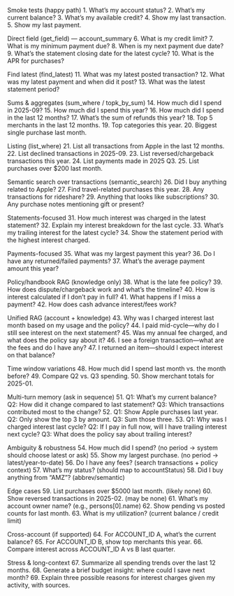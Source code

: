 Smoke tests (happy path)
	1.	What’s my account status?
	2.	What’s my current balance?
	3.	What’s my available credit?
	4.	Show my last transaction.
	5.	Show my last payment.

Direct field (get_field) — account_summary
	6.	What is my credit limit?
	7.	What is my minimum payment due?
	8.	When is my next payment due date?
	9.	What’s the statement closing date for the latest cycle?
	10.	What is the APR for purchases?

Find latest (find_latest)
	11.	What was my latest posted transaction?
	12.	What was my latest payment and when did it post?
	13.	What was the latest statement period?

Sums & aggregates (sum_where / topk_by_sum)
	14.	How much did I spend in 2025-09?
	15.	How much did I spend this year?
	16.	How much did I spend in the last 12 months?
	17.	What’s the sum of refunds this year?
	18.	Top 5 merchants in the last 12 months.
	19.	Top categories this year.
	20.	Biggest single purchase last month.

Listing (list_where)
	21.	List all transactions from Apple in the last 12 months.
	22.	List declined transactions in 2025-09.
	23.	List reversed/chargeback transactions this year.
	24.	List payments made in 2025 Q3.
	25.	List purchases over $200 last month.

Semantic search over transactions (semantic_search)
	26.	Did I buy anything related to Apple?
	27.	Find travel-related purchases this year.
	28.	Any transactions for rideshare?
	29.	Anything that looks like subscriptions?
	30.	Any purchase notes mentioning gift or present?

Statements-focused
	31.	How much interest was charged in the latest statement?
	32.	Explain my interest breakdown for the last cycle.
	33.	What’s my trailing interest for the latest cycle?
	34.	Show the statement period with the highest interest charged.

Payments-focused
	35.	What was my largest payment this year?
	36.	Do I have any returned/failed payments?
	37.	What’s the average payment amount this year?

Policy/handbook RAG (knowledge only)
	38.	What is the late fee policy?
	39.	How does dispute/chargeback work and what’s the timeline?
	40.	How is interest calculated if I don’t pay in full?
	41.	What happens if I miss a payment?
	42.	How does cash advance interest/fees work?

Unified RAG (account + knowledge)
	43.	Why was I charged interest last month based on my usage and the policy?
	44.	I paid mid-cycle—why do I still see interest on the next statement?
	45.	Was my annual fee charged, and what does the policy say about it?
	46.	I see a foreign transaction—what are the fees and do I have any?
	47.	I returned an item—should I expect interest on that balance?

Time window variations
	48.	How much did I spend last month vs. the month before?
	49.	Compare Q2 vs. Q3 spending.
	50.	Show merchant totals for 2025-01.

Multi-turn memory (ask in sequence)
	51.	Q1: What’s my current balance?
Q2: How did it change compared to last statement?
Q3: Which transactions contributed most to the change?
	52.	Q1: Show Apple purchases last year.
Q2: Only show the top 3 by amount.
Q3: Sum those three.
	53.	Q1: Why was I charged interest last cycle?
Q2: If I pay in full now, will I have trailing interest next cycle?
Q3: What does the policy say about trailing interest?

Ambiguity & robustness
	54.	How much did I spend? (no period → system should choose latest or ask)
	55.	Show my largest purchase. (no period → latest/year-to-date)
	56.	Do I have any fees? (search transactions + policy context)
	57.	What’s my status? (should map to accountStatus)
	58.	Did I buy anything from “AMZ”? (abbrev/semantic)

Edge cases
	59.	List purchases over $5000 last month. (likely none)
	60.	Show reversed transactions in 2025-02. (may be none)
	61.	What’s my account owner name? (e.g., persons[0].name)
	62.	Show pending vs posted counts for last month.
	63.	What is my utilization? (current balance / credit limit)

Cross-account (if supported)
	64.	For ACCOUNT_ID A, what’s the current balance?
	65.	For ACCOUNT_ID B, show top merchants this year.
	66.	Compare interest across ACCOUNT_ID A vs B last quarter.

Stress & long-context
	67.	Summarize all spending trends over the last 12 months.
	68.	Generate a brief budget insight: where could I save next month?
	69.	Explain three possible reasons for interest charges given my activity, with sources.
